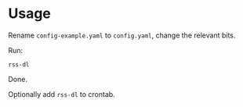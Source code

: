 # Usage

Rename `config-example.yaml` to `config.yaml`, change the relevant bits.

Run:

```
rss-dl
```

Done.

Optionally add `rss-dl` to crontab.
